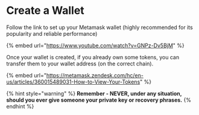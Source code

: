 # Create a Wallet

Follow the link to set up your Metamask wallet (highly recommended for its popularity and reliable performance)

{% embed url="https://www.youtube.com/watch?v=GNPz-Dv5BjM" %}

Once your wallet is created, if you already own some tokens, you can transfer them to your wallet address (on the correct chain).&#x20;

{% embed url="https://metamask.zendesk.com/hc/en-us/articles/360015489031-How-to-View-Your-Tokens" %}

{% hint style="warning" %}
**Remember - NEVER, under any situation, should you ever give someone your private key or recovery phrases.**
{% endhint %}
